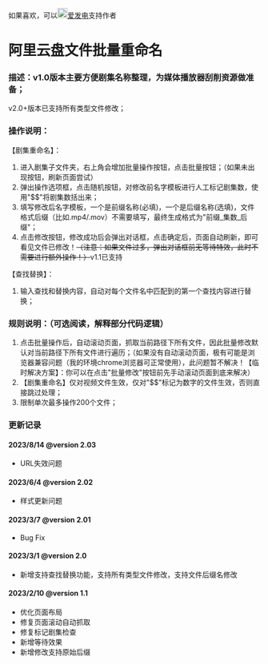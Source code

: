 如果喜欢，可以<img width="20" height="20" src="https://static.afdiancdn.com/static/img/logo/logo.png">[爱发电](https://afdian.net/a/WD_WangYe)支持作者

# 阿里云盘文件批量重命名

### 描述：v1.0版本主要方便剧集名称整理，为媒体播放器刮削资源做准备；
v2.0+版本已支持所有类型文件修改；

### 操作说明：
【剧集重命名】：
1. 进入剧集子文件夹，右上角会增加批量操作按钮，点击批量按钮；（如果未出现按钮，刷新页面尝试）
2. 弹出操作选项框，点击随机按钮，对修改前名字模板进行人工标记剧集数，使用"$$"将剧集数括出来；
3. 填写修改后名字模板，一个是前缀名称(必填)，一个是后缀名称(选填)，文件格式后缀（比如.mp4/.mov）不需要填写，最终生成格式为"前缀_集数_后缀"；
4. 点击修改按钮，修改成功后会弹出对话框，点击确定后，页面自动刷新，即可看见文件已修改！~~（注意：如果文件过多，弹出对话框前无等待特效，此时不需要进行额外操作！）~~v1.1已支持

【查找替换】：
1. 输入查找和替换内容，自动对每个文件名中匹配到的第一个查找内容进行替换；

### 规则说明：（可选阅读，解释部分代码逻辑）
1. 点击批量操作后，自动滚动页面，抓取当前路径下所有文件，因此批量修改默认对当前路径下所有文件进行遍历；（如果没有自动滚动页面，极有可能是浏览器兼容问题（我的环境chrome浏览器可正常使用），此问题暂不解决！【临时解决方案】：你可以在点击"批量修改"按钮前先手动滚动页面到底来解决）
2. 【剧集重命名】仅对视频文件生效，仅对"$$"标记为数字的文件生效，否则直接跳过处理；
3. 限制单次最多操作200个文件；

### 更新记录

#### 2023/8/14 @version 2.03
- URL失效问题

#### 2023/6/4 @version 2.02
- 样式更新问题

#### 2023/3/7 @version 2.01
- Bug Fix

#### 2023/3/1 @version 2.0
- 新增支持查找替换功能，支持所有类型文件修改，支持文件后缀名修改

#### 2023/2/10 @version 1.1
- 优化页面布局
- 修复页面滚动自动抓取
- 修复标记剧集检查
- 新增等待效果
- 新增修改支持原始后缀
